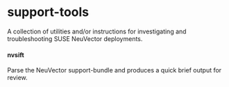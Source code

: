 # support-tools

A collection of utilities and/or instructions for investigating and troubleshooting SUSE NeuVector deployments.

#### nvsift
Parse the NeuVector support-bundle and produces a quick brief output for review.